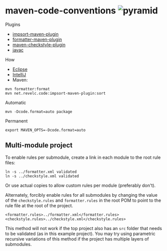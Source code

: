 # maven-code-conventions ![pyramid](https://github-studio.bnc.ca/raw/LALF004/maven-code-quality/master/logo.png)

Plugins
- [impsort-maven-plugin](https://code.revelc.net/impsort-maven-plugin/)
- [formatter-maven-plugin](https://code.revelc.net/formatter-maven-plugin/)
- [maven-checkstyle-plugin](https://maven.apache.org/plugins/maven-checkstyle-plugin/)
- [javac](https://docs.oracle.com/javase/8/docs/technotes/tools/windows/javac.html)

How
- [Eclipse](https://help.eclipse.org/neon/index.jsp?topic=%2Forg.eclipse.jdt.doc.user%2Freference%2Fpreferences%2Fjava%2Fcodestyle%2Fref-preferences-formatter.htm) 
- [IntelliJ](https://plugins.jetbrains.com/plugin/6546-eclipse-code-formatter)
- Maven:
```
mvn formatter:format
mvn net.revelc.code:impsort-maven-plugin:sort
```

Automatic
```
mvn -Dcode.format=auto package 
```
Permanent
```
export MAVEN_OPTS=-Dcode.format=auto
```

## Multi-module project
To enable rules per submodule, create a link in each module to the root rule files: 
```
ln -s ../formatter.xml validated
ln -s ../checkstyle.xml validated
```
Or use actual copies to allow custom rules per module (preferably don't).

Alternately, forcibly enable rules for all submodules by changing the value of the `checkstyle.rules` and `formatter.rules` 
in the root POM to point to the rule file at the root of the project.
```
<formatter.rules>../formatter.xml</formatter.rules>
<checkstyle.rules>../checkstyle.xml</checkstyle.rules>
```
This method will not work if the top project also has an `src` folder that needs to be validated (as in this example project). 
You may try using parametric recursive variations of this method if the project has multiple layers of submodules.

